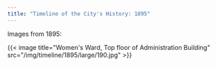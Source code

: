 ```yaml
---
title: "Timeline of the City's History: 1895"
---
```

Images from 1895:

{{< image title="Women's Ward, Top floor of Administration Building" src="/img/timeline/1895/large/190.jpg" >}}